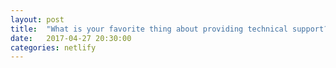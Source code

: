 ```yaml
---
layout: post
title:  "What is your favorite thing about providing technical support?"
date:   2017-04-27 20:30:00
categories: netlify
---
```

